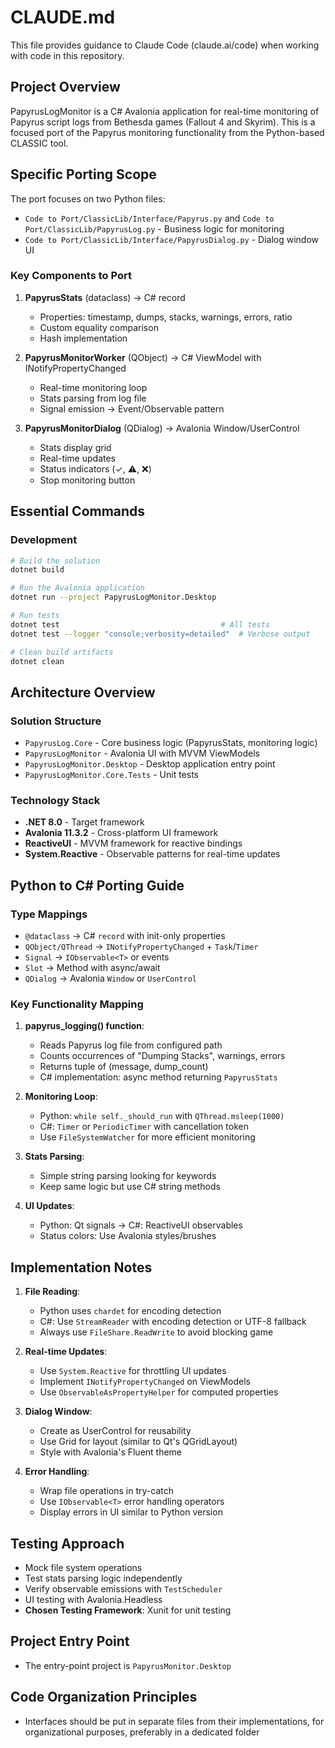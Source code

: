 # CLAUDE.md

This file provides guidance to Claude Code (claude.ai/code) when working with code in this repository.

## Project Overview

PapyrusLogMonitor is a C# Avalonia application for real-time monitoring of Papyrus script logs from Bethesda games (Fallout 4 and Skyrim). This is a focused port of the Papyrus monitoring functionality from the Python-based CLASSIC tool.

## Specific Porting Scope

The port focuses on two Python files:
- `Code to Port/ClassicLib/Interface/Papyrus.py` and `Code to Port/ClassicLib/PapyrusLog.py` - Business logic for monitoring
- `Code to Port/ClassicLib/Interface/PapyrusDialog.py` - Dialog window UI

### Key Components to Port

1. **PapyrusStats** (dataclass) → C# record
   - Properties: timestamp, dumps, stacks, warnings, errors, ratio
   - Custom equality comparison
   - Hash implementation

2. **PapyrusMonitorWorker** (QObject) → C# ViewModel with INotifyPropertyChanged
   - Real-time monitoring loop
   - Stats parsing from log file
   - Signal emission → Event/Observable pattern

3. **PapyrusMonitorDialog** (QDialog) → Avalonia Window/UserControl
   - Stats display grid
   - Real-time updates
   - Status indicators (✓, ⚠️, ❌)
   - Stop monitoring button

## Essential Commands

### Development
```bash
# Build the solution
dotnet build

# Run the Avalonia application
dotnet run --project PapyrusLogMonitor.Desktop

# Run tests
dotnet test                                    # All tests
dotnet test --logger "console;verbosity=detailed"  # Verbose output

# Clean build artifacts
dotnet clean
```

## Architecture Overview

### Solution Structure
- `PapyrusLog.Core` - Core business logic (PapyrusStats, monitoring logic)
- `PapyrusLogMonitor` - Avalonia UI with MVVM ViewModels
- `PapyrusLogMonitor.Desktop` - Desktop application entry point
- `PapyrusLogMonitor.Core.Tests` - Unit tests

### Technology Stack
- **.NET 8.0** - Target framework
- **Avalonia 11.3.2** - Cross-platform UI framework
- **ReactiveUI** - MVVM framework for reactive bindings
- **System.Reactive** - Observable patterns for real-time updates

## Python to C# Porting Guide

### Type Mappings
- `@dataclass` → C# `record` with init-only properties
- `QObject/QThread` → `INotifyPropertyChanged` + `Task`/`Timer`
- `Signal` → `IObservable<T>` or events
- `Slot` → Method with async/await
- `QDialog` → Avalonia `Window` or `UserControl`

### Key Functionality Mapping

1. **papyrus_logging() function**:
   - Reads Papyrus log file from configured path
   - Counts occurrences of "Dumping Stacks", warnings, errors
   - Returns tuple of (message, dump_count)
   - C# implementation: async method returning `PapyrusStats`

2. **Monitoring Loop**:
   - Python: `while self._should_run` with `QThread.msleep(1000)`
   - C#: `Timer` or `PeriodicTimer` with cancellation token
   - Use `FileSystemWatcher` for more efficient monitoring

3. **Stats Parsing**:
   - Simple string parsing looking for keywords
   - Keep same logic but use C# string methods

4. **UI Updates**:
   - Python: Qt signals → C#: ReactiveUI observables
   - Status colors: Use Avalonia styles/brushes

## Implementation Notes

1. **File Reading**:
   - Python uses `chardet` for encoding detection
   - C#: Use `StreamReader` with encoding detection or UTF-8 fallback
   - Always use `FileShare.ReadWrite` to avoid blocking game

2. **Real-time Updates**:
   - Use `System.Reactive` for throttling UI updates
   - Implement `INotifyPropertyChanged` on ViewModels
   - Use `ObservableAsPropertyHelper` for computed properties

3. **Dialog Window**:
   - Create as UserControl for reusability
   - Use Grid for layout (similar to Qt's QGridLayout)
   - Style with Avalonia's Fluent theme

4. **Error Handling**:
   - Wrap file operations in try-catch
   - Use `IObservable<T>` error handling operators
   - Display errors in UI similar to Python version

## Testing Approach

- Mock file system operations
- Test stats parsing logic independently
- Verify observable emissions with `TestScheduler`
- UI testing with Avalonia.Headless
- **Chosen Testing Framework**: Xunit for unit testing

## Project Entry Point

- The entry-point project is `PapyrusMonitor.Desktop`

## Code Organization Principles

- Interfaces should be put in separate files from their implementations, for organizational purposes, preferably in a dedicated folder